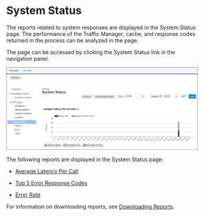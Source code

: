 ﻿---
sidebar_position: 1
---

# System Status

<head>
  <meta name="guidename" content="API Management"/>
  <meta name="context" content="GUID-ee92497d-59f5-4499-b57e-1745c0843bee"/>
</head>


The reports related to system responses are displayed in the System Status page. The performance of the Traffic Manager, cache, and response codes returned in the process can be analyzed in the page. 

The page can be accessed by clicking the System Status link in the navigation panel. 

![](../../../../Images/reports_systemstatus.jpg)

The following reports are displayed in the System Status page: 

- [Average Latency Per Call](Latencyreports/Average_latency_per_call_ms.md)

- [Top 5 Error Response Codes](Errorreports/Top_5_error_response_codes.md)

- [Error Rate](Errorreports/Error_rate.md)

For information on downloading reports, see [Downloading Reports](../../Downloading_reports.md). 
